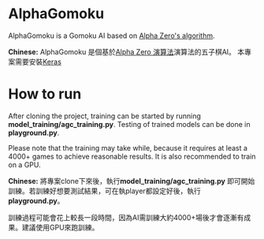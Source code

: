 # AlphaGomoku

AlphaGomoku is a Gomoku AI based on [Alpha Zero's algorithm](https://deepmind.com/blog/alphago-zero-learning-scratch/).

**Chinese:** AlphaGomoku 是個基於[Alpha Zero 演算法](https://deepmind.com/blog/alphago-zero-learning-scratch/)演算法的五子棋AI。 本專案需要安裝[Keras](https://keras.io/)

# How to run
After cloning the project, training can be started by running **model_training/agc_training.py**. 
Testing of trained models can be done in **playground.py**.

Please note that the training may take while, because it requires at least a 4000+ games to achieve reasonable results. It is also recommended to train on a GPU.

**Chinese:** 將專案clone下來後，執行**model_training/agc_training.py** 即可開始訓練。若訓練好想要測試結果，可在執player都設定好後，執行**playground.py**。

訓練過程可能會花上較長一段時間，因為AI需訓練大約4000+場後才會逐漸有成果。建議使用GPU來跑訓練。

